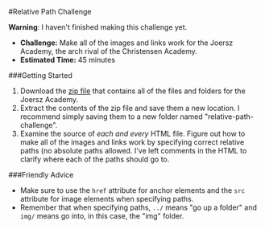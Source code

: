 #Relative Path Challenge

**Warning**: I haven't finished making this challenge yet.

* **Challenge:** Make all of the images and links work for the Joersz Academy, the arch rival of the Christensen Academy.
* **Estimated Time:** 45 minutes

###Getting Started
1. Download the [zip file](http://christensenacademy.org/modules/html-basics/challenges/relative-path-challenge.zip) that contains all of the files and folders for the Joersz Academy.
2. Extract the contents of the zip file and save them a new location. I recommend simply saving them to a new folder named "relative-path-challenge".
3. Examine the source of *each and every* HTML file. Figure out how to make all of the images and links work by specifying correct relative paths (no absolute paths allowed. I've left comments in the HTML to clarify where each of the paths should go to.

###Friendly Advice

* Make sure to use the `href` attribute for anchor elements and the `src` attribute for image elements when specifying paths.
* Remember that when specifying paths, `../` means "go up a folder" and `img/` means go into, in this case, the "img" folder.
